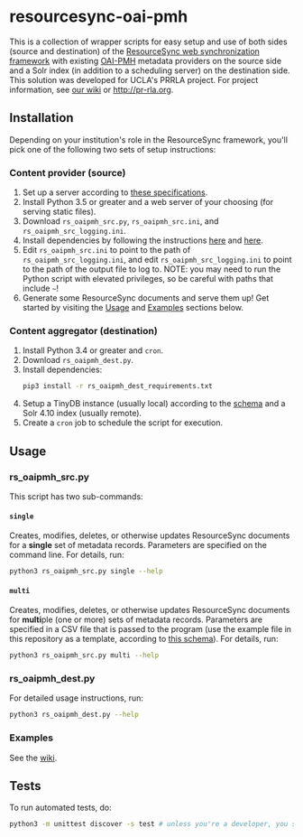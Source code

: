 # resourcesync-oai-pmh

This is a collection of wrapper scripts for easy setup and use of both sides (source and destination) of the [ResourceSync web synchronization framework](http://www.openarchives.org/rs/resourcesync) with existing [OAI-PMH](https://www.openarchives.org/pmh/) metadata providers on the source side and a Solr index (in addition to a scheduling server) on the destination side. This solution was developed for UCLA's PRRLA project. For project information, see [our wiki](https://docs.library.ucla.edu/display/dlp/PRRLA+%28Pacific+Rim+Research+Libraries+Alliance%29+Project+Overview) or http://pr-rla.org.

## Installation

Depending on your institution's role in the ResourceSync framework, you'll pick one of the following two sets of setup instructions:

### Content provider (source)

1. Set up a server according to [these specifications](https://github.com/UCLALibrary/resourcesync-oai-pmh/wiki/Source-Server-Specs).
2. Install Python 3.5 or greater and a web server of your choosing (for serving static files).
3. Download `rs_oaipmh_src.py`, `rs_oaipmh_src.ini`, and `rs_oaipmh_src_logging.ini`.
4. Install dependencies by following the instructions [here](https://github.com/resourcesync/py-resourcesync#installation-from-source) and [here](https://github.com/resourcesync/py-resourcesync#installation).
5. Edit `rs_oaipmh_src.ini` to point to the path of `rs_oaipmh_src_logging.ini`, and edit `rs_oaipmh_src_logging.ini` to point to the path of the output file to log to. NOTE: you may need to run the Python script with elevated privileges, so be careful with paths that include `~`!
6. Generate some ResourceSync documents and serve them up! Get started by visiting the [Usage](https://github.com/UCLALibrary/resourcesync-oai-pmh#rs_oaipmh_srcpy) and [Examples](https://github.com/UCLALibrary/resourcesync-oai-pmh#examples) sections below.

### Content aggregator (destination)

1. Install Python 3.4 or greater and `cron`.
2. Download `rs_oaipmh_dest.py`.
3. Install dependencies:
   ```bash
   pip3 install -r rs_oaipmh_dest_requirements.txt
   ```
4. Setup a TinyDB instance (usually local) according to the [schema](https://github.com/UCLALibrary/resourcesync-oai-pmh/wiki/Table-Schemas#rs_oaipmh_destpy) and a Solr 4.10 index (usually remote).
5. Create a `cron` job to schedule the script for execution.

## Usage

### rs_oaipmh_src.py

This script has two sub-commands:

#### `single`

Creates, modifies, deletes, or otherwise updates ResourceSync documents for a **single** set of metadata records. Parameters are specified on the command line. For details, run:
```bash
python3 rs_oaipmh_src.py single --help
```

#### `multi`

Creates, modifies, deletes, or otherwise updates ResourceSync documents for **multi**ple (one or more) sets of metadata records.  Parameters are specified in a CSV file that is passed to the program (use the example file in this repository as a template, according to [this schema](https://github.com/UCLALibrary/resourcesync-oai-pmh/wiki/Table-Schemas#rs_oaipmh_srcpy)). For details, run:
```bash
python3 rs_oaipmh_src.py multi --help
```

### rs_oaipmh_dest.py

For detailed usage instructions, run:
```bash
python3 rs_oaipmh_dest.py --help
```

### Examples

See the [wiki](https://github.com/UCLALibrary/resourcesync-oai-pmh/wiki).

## Tests

To run automated tests, do:
```bash
python3 -m unittest discover -s test # unless you're a developer, you shouldn't need to do this

```
